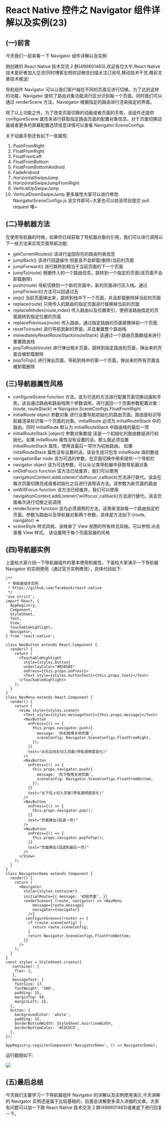 # React Native 控件之 Navigator 组件详解以及实例(23)

## (一)前言

今天我们一起来看一下 Navigator 组件详解以及实例

刚创建的 React Native 技术交流 2 群(496601483),欢迎各位大牛,React Native 技术爱好者加入交流!同时博客左侧欢迎微信扫描关注订阅号,移动技术干货,精彩文章技术推送!

导航组件 Navigator 可以让我们客户端在不同的页面见进行切换。为了达到这样的功能，Navigator 提供了路由对象功能进行区分识别每一个页面。同时我们可以通过 renderScene 方法，Navaigator 根据指定的路由进行渲染指定的界面。

除了以上功能之外，为了改变页面切换的动画或者页面的手势，该组件还提供 configureScene 属性来进行获取指定路由页面的配置对象信息。对于页面切换动画或者更多的屏幕配置选项信息详情可以查看 Navigator.SceneConfigs

关于动画手势还有如下一些属性:

  1. PushFromRight
  2. FloatFromRight
  3. FloatFromLeft
  4. FloatFromBottom
  5. FloatFromBottomAndroid
  6. FadeAndroid
  7. HorizontalSwipeJump
  8. HorizontalSwipeJumpFromRight
  9. VerticalUpSwipeJump
  10. VerticalDownSwipeJump
更多属性大家可以进行修改 NavigatorSceneConfigs.js 该文件即可~大家也可以给该项目提交 pull request 噶~

## (二)导航器方法

在使用导航器的时候，如果你已经获取了导航器对象的引用，我们可以进行调用以下一些方法来实现页面导航功能:

  - getCurrentRoutes()    该进行返回存在的路由列表信息
  - jumpBack()    该进行回退操作  但是该不会卸载(删除)当前的页面
  - jumpForward()    进行跳转到相当于当前页面的下一个页面
  - jumpTo(route)    根据传入的一个路由信息，跳转到一个指定的页面(该页面不会卸载删除)
  - push(route)     导航切换到一个新的页面中，新的页面进行压入栈。通过 jumpForward()方法可以回退过去
  - pop()   当前页面弹出来，跳转到栈中下一个页面，并且卸载删除掉当前的页面
  - replace(route)   只用传入的路由的指定页面进行替换掉当前的页面
  - replaceAtIndex(route,index)     传入路由以及位置索引，使用该路由指定的页面跳转到指定位置的页面
  - replacePrevious(route)    传入路由，通过指定路由的页面替换掉前一个页面
  - resetTo(route)  进行导航到新的界面，并且重置整个路由栈
  - immediatelyResetRouteStack(routeStack)   该通过一个路由页面数组来进行重置路由栈
  - popToRoute(route)   进行弹出相关页面，跳转到指定路由的页面，弹出来的页面会被卸载删除
  - popToTop()  进行弹出页面，导航到栈中的第一个页面，弹出来的所有页面会被卸载删除

## (三)导航器属性风格

  - configureScene  function 方法，该为可选的方法进行配置页面切换动画和手势。该会通过路由和路由栈两个参数调用，进行返回一个页面参数配置对象：(route, routeStack) => Navigator.SceneConfigs.FloatFromRight
  - initialRoute  object  参数对象  进行设置导航初始化的路由页面。路由是标识导航器渲染标识每一个页面的对象。initialRoute 必须为 initialRouteStack 中的路由。同时 initialRoute 默认为 initialRouteStack 中路由栈的最后一项
  - initialRouteStack  [object] 参数对象数组   该是一个初始化的路由数组进行初始化。如果 initalRoute 属性没有设置的话，那么就必须设置 initialRouteStack 属性，使用该最后一项作为初始路由。 如果 initalRouteStack 属性没有设置的话，该会生成只包含 initalRoute 值的数组
  - navigationBar  node  该为可选的参数，在页面切换中用来提供一个导航栏
  - navigator object   该为可选参数，可以从父类导航器中获取导航器对象
  - onDidFoucs  function  该方法已经废弃，我们可以使用 navigationContext.addListener('didfocus',callback)方法进行替代。该会在每次页面切换完成或者初始化之后进行调用该方法。该参数为新页面的路由
  - onWillFocus function  该方法已经废弃，我们可以使用 navigationContext.addListener('willfocus',callback)方法进行替代。该会页面每次进行切换之前调用
  - renderScene  function  该为必须调用的方法，该用来渲染每一个路由指定的页面。参数为路由以及导航器对象两个参数，具体是方法如下:(route, navigator) =><MySceneComponent title={route.title} navigator={navigator} />
  - sceneStyle 样式风格，该继承了 View 视图的所有样式风格。可以参照:点击查看 View 样式。 该设置用于每个页面容器的风格

## (四)导航器实例

上面给大家介绍一下导航器组件的基本使用和属性，下面给大家演示一下导航器 Navigator 的实例使用（通过官方实例修改），具体代码如下:

```
/**
 * 导航器组件实例
 * https://github.com/facebook/react-native
 */
'use strict';
import React, {
  AppRegistry,
  Component,
  StyleSheet,
  Text,
  View,
  TouchableHighlight,
  Navigator,
} from 'react-native';
 
class NavButton extends React.Component {
  render() {
    return (
      <TouchableHighlight
        style={styles.button}
        underlayColor="#B5B5B5"
        onPress={this.props.onPress}>
        <Text style={styles.buttonText}>{this.props.text}</Text>
      </TouchableHighlight>
    );
  }
}
class NavMenu extends React.Component {
  render() {
    return (
      <View style={styles.scene}>
        <Text style={styles.messageText}>{this.props.message}</Text>
        <NavButton
          onPress={() => {
            this.props.navigator.push({
              message: '向右拖拽关闭页面',
              sceneConfig: Navigator.SceneConfigs.FloatFromRight,
            });
          }}
          text="从右边向左切入页面(带有透明度变化)"
        />
        <NavButton
          onPress={() => {
            this.props.navigator.push({
              message: '向下拖拽关闭页面',
              sceneConfig: Navigator.SceneConfigs.FloatFromBottom,
            });
          }}
          text="从下往上切入页面(带有透明度变化)"
        />
        <NavButton
          onPress={() => {
            this.props.navigator.pop();
          }}
          text="页面弹出(回退一页)"
        />
        <NavButton
          onPress={() => {
            this.props.navigator.popToTop();
          }}
          text="页面弹出(回退到最后一页)"
        />
      </View>
    );
  }
}
class NavigatorDemo extends Component {
  render() {
    return (
      <Navigator
        style={styles.container}
        initialRoute={{ message: '初始页面', }}
        renderScene={ (route, navigator) => <NavMenu
            message={route.message}
            navigator={navigator}
          />}
         configureScene={(route) => {
          if (route.sceneConfig) {
            return route.sceneConfig;
          }
          return Navigator.SceneConfigs.FloatFromBottom;
        }}
      />
    );
  }
}
const styles = StyleSheet.create({
   container: {
    flex: 1,
   },
   messageText: {
    fontSize: 17,
    fontWeight: '500',
    padding: 15,
    marginTop: 50,
    marginLeft: 15,
  },
  button: {
    backgroundColor: 'white',
    padding: 15,
    borderBottomWidth: StyleSheet.hairlineWidth,
    borderBottomColor: '#CDCDCD',
  },
});
 
AppRegistry.registerComponent('NavigatorDemo', () => NavigatorDemo);
```

运行截图如下:

![](images/12.gif)

## (五)最后总结

今天我们主要学习一下导航器组件 Navigator 的详解以及实例使用演示,今天讲解的 Navigator 实例还是属于比较基础的，后面会讲解更多深入详细的文章。大家有问题可以加一下群 React Native 技术交流 2 群(496601483)或者底下进行回复一下。